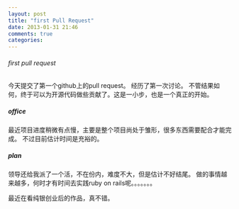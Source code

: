 ```yaml
---
layout: post
title: "first Pull Request"
date: 2013-01-31 21:46
comments: true
categories: 
---
```


###### first pull request
今天提交了第一个github上的pull request。 经历了第一次讨论。 不管结果如何，终于可以为开源代码做些贡献了。这是一小步，也是一个真正的开始。

##### office
最近项目进度稍微有点慢，主要是整个项目尚处于雏形，很多东西需要配合才能完成。 不过目前估计时间是充裕的。

##### plan
领导还给我派了一个活，不在份内，难度不大，但是估计不好结尾。 做的事情越来越多，何时才有时间去实践ruby on rails呢。。。。。。。

最近在看纯银创业后的作品，真不错。
